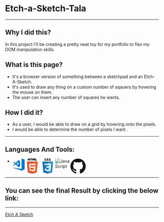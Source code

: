# Etch-a-Sketch-Tala
---
## Why I did this?
In this project I'll be creating a pretty neat toy for my portfolio to flex my DOM manipulation skills. 


## What is this page?
* It's a browser version of something between a sketchpad and an Etch-A-Sketch.
* It's used to draw any thing on a custom number of sqauers by hovering the mouse on them.
* The user can insert any number of squares he wants.

## How I did it?

* As a user, I would be able to draw on a grid by hovering onto the pixels.
* I would be able to determine the number of pixels I want .
---
## Languages And Tools:

- <img align="left" alt="Visual Studio Code" width="40px" src="https://raw.githubusercontent.com/github/explore/80688e429a7d4ef2fca1e82350fe8e3517d3494d/topics/visual-studio-code/visual-studio-code.png" /> <img align="left" alt=  "HTML/ HTML5" width="50px" src="https://raw.githubusercontent.com/github/explore/80688e429a7d4ef2fca1e82350fe8e3517d3494d/topics/html/html.png" /><img align="left" alt="
    CSS" width="50px" src="https://raw.githubusercontent.com/github/explore/80688e429a7d4ef2fca1e82350fe8e3517d3494d/topics/css/css.png" /><img align="left" alt="  Java Script" width="50px" src="https://p1.hiclipart.com/preview/951/574/485/react-logo-javascript-redux-vuejs-angular-angularjs-expressjs-front-and-back-ends-png-clipart.jpg" /><img align="left" alt="GitHub" width="50px" src="https://raw.githubusercontent.com/github/explore/78df643247d429f6cc873026c0622819ad797942/topics/github/github.png" /> 
<br/>

---

## You can see the final Result by clicking the below link:
---
[Etch A Sketch](https://gsg-k1-fc.github.io/Etch-a-Sketch-Tala/)
